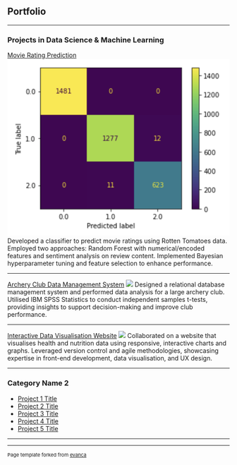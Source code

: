 ## Portfolio

---

### Projects in Data Science & Machine Learning

[Movie Rating Prediction](https://drive.google.com/file/d/1N-3p2eIWgbVqVOzvXjhUCwJ6jh_lpR1w/view?usp=share_link)
<img src="images/movie.png?raw=true"/>
Developed a classifier to predict movie ratings using Rotten Tomatoes data. Employed two approaches: Random Forest with numerical/encoded features and sentiment analysis on review content. Implemented Bayesian hyperparameter tuning and feature selection to enhance performance.

---
[Archery Club Data Management System](https://github.com/nhtanhdang/Club-Management-System)
<img src="images/dummy_thumbnail.jpg?raw=true"/>
Designed a relational database management system and performed data analysis for a large archery club. Utilised IBM SPSS Statistics to conduct independent samples t-tests, providing insights to support decision-making and improve club performance.

---
[Interactive Data Visualisation Website](https://nhtanhdang.github.io/Data-Visualisation-Website/)
<img src="images/dummy_thumbnail.jpg?raw=true"/>
Collaborated on a website that visualises health and nutrition data using responsive, interactive charts and graphs. Leveraged version control and agile methodologies, showcasing expertise in front-end development, data visualisation, and UX design.

---

### Category Name 2

- [Project 1 Title](http://example.com/)
- [Project 2 Title](http://example.com/)
- [Project 3 Title](http://example.com/)
- [Project 4 Title](http://example.com/)
- [Project 5 Title](http://example.com/)

---




---
<p style="font-size:11px">Page template forked from <a href="https://github.com/evanca/quick-portfolio">evanca</a></p>
<!-- Remove above link if you don't want to attibute -->
